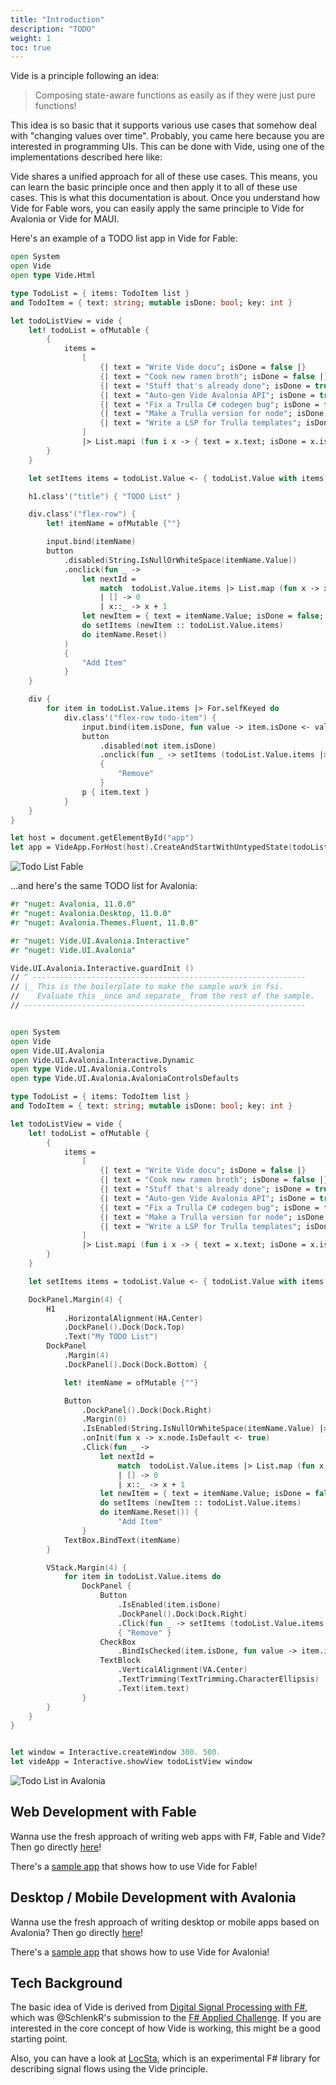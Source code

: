 ```yaml
---
title: "Introduction"
description: "TODO"
weight: 1
toc: true
---
```


Vide is a principle following an idea:

> Composing state-aware functions as easily as if they were just pure functions!

This idea is so basic that it supports various use cases that somehow deal with "changing values over time". Probably, you came here because you are interested in programming UIs. This can be done with Vide, using one of the implementations described here like:

Vide shares a unified approach for all of these use cases. This means, you can learn the basic principle once and then apply it to all of these use cases. This is what this documentation is about. Once you understand how Vide for Fable wors, you can easily apply the same principle to Vide for Avalonia or Vide for MAUI.

Here's an example of a TODO list app in Vide for Fable:

```fsharp
open System
open Vide
open type Vide.Html

type TodoList = { items: TodoItem list }
and TodoItem = { text: string; mutable isDone: bool; key: int }

let todoListView = vide {
    let! todoList = ofMutable {
        {
            items =
                [
                    {| text = "Write Vide docu"; isDone = false |}
                    {| text = "Cook new ramen broth"; isDone = false |}
                    {| text = "Stuff that's already done"; isDone = true |}
                    {| text = "Auto-gen Vide Avalonia API"; isDone = true |}
                    {| text = "Fix a Trulla C# codegen bug"; isDone = false |}
                    {| text = "Make a Trulla version for node"; isDone = false |}
                    {| text = "Write a LSP for Trulla templates"; isDone = false |}
                ]
                |> List.mapi (fun i x -> { text = x.text; isDone = x.isDone; key = i })
        }
    }

    let setItems items = todoList.Value <- { todoList.Value with items = items }

    h1.class'("title") { "TODO List" }

    div.class'("flex-row") {
        let! itemName = ofMutable {""}

        input.bind(itemName)
        button
            .disabled(String.IsNullOrWhiteSpace(itemName.Value))
            .onclick(fun _ ->
                let nextId =
                    match  todoList.Value.items |> List.map (fun x -> x.key) |> List.sortDescending with
                    | [] -> 0
                    | x::_ -> x + 1
                let newItem = { text = itemName.Value; isDone = false; key = nextId }
                do setItems (newItem :: todoList.Value.items)
                do itemName.Reset()
            )
            {
                "Add Item"
            }
    }

    div {
        for item in todoList.Value.items |> For.selfKeyed do
            div.class'("flex-row todo-item") {
                input.bind(item.isDone, fun value -> item.isDone <- value)
                button
                    .disabled(not item.isDone)
                    .onclick(fun _ -> setItems (todoList.Value.items |> List.except [item]))
                    {
                        "Remove"
                    }
                p { item.text }
            }
    }
}

let host = document.getElementById("app")
let app = VideApp.ForHost(host).CreateAndStartWithUntypedState(todoListView)
```

![Todo List Fable](images/todoList_Fable.png?width=200px)

...and here's the same TODO list for Avalonia:

```fsharp
#r "nuget: Avalonia, 11.0.0"
#r "nuget: Avalonia.Desktop, 11.0.0"
#r "nuget: Avalonia.Themes.Fluent, 11.0.0"

#r "nuget: Vide.UI.Avalonia.Interactive"
#r "nuget: Vide.UI.Avalonia"

Vide.UI.Avalonia.Interactive.guardInit ()
// ^ -------------------------------------------------------------
// |_ This is the boilerplate to make the sample work in fsi.
//    Evaluate this _once and separate_ from the rest of the sample.
// ---------------------------------------------------------------


open System
open Vide
open Vide.UI.Avalonia
open Vide.UI.Avalonia.Interactive.Dynamic
open type Vide.UI.Avalonia.Controls
open type Vide.UI.Avalonia.AvaloniaControlsDefaults

type TodoList = { items: TodoItem list }
and TodoItem = { text: string; mutable isDone: bool; key: int }

let todoListView = vide {
    let! todoList = ofMutable {
        {
            items =
                [
                    {| text = "Write Vide docu"; isDone = false |}
                    {| text = "Cook new ramen broth"; isDone = false |}
                    {| text = "Stuff that's already done"; isDone = true |}
                    {| text = "Auto-gen Vide Avalonia API"; isDone = true |}
                    {| text = "Fix a Trulla C# codegen bug"; isDone = false |}
                    {| text = "Make a Trulla version for node"; isDone = false |}
                    {| text = "Write a LSP for Trulla templates"; isDone = false |}
                ]
                |> List.mapi (fun i x -> { text = x.text; isDone = x.isDone ;key = i })
        }
    }

    let setItems items = todoList.Value <- { todoList.Value with items = items }

    DockPanel.Margin(4) {
        H1
            .HorizontalAlignment(HA.Center)
            .DockPanel().Dock(Dock.Top)
            .Text("My TODO List")
        DockPanel
            .Margin(4)
            .DockPanel().Dock(Dock.Bottom) {

            let! itemName = ofMutable {""}

            Button
                .DockPanel().Dock(Dock.Right)
                .Margin(0)
                .IsEnabled(String.IsNullOrWhiteSpace(itemName.Value) |> not)
                .onInit(fun x -> x.node.IsDefault <- true)
                .Click(fun _ ->
                    let nextId =
                        match  todoList.Value.items |> List.map (fun x -> x.key) |> List.sortDescending with
                        | [] -> 0
                        | x::_ -> x + 1
                    let newItem = { text = itemName.Value; isDone = false; key = nextId }
                    do setItems (newItem :: todoList.Value.items)
                    do itemName.Reset()) {
                        "Add Item"
                }
            TextBox.BindText(itemName)
        }

        VStack.Margin(4) {
            for item in todoList.Value.items do
                DockPanel {
                    Button
                        .IsEnabled(item.isDone)
                        .DockPanel().Dock(Dock.Right)
                        .Click(fun _ -> setItems (todoList.Value.items |> List.except [item]))
                        { "Remove" }
                    CheckBox
                        .BindIsChecked(item.isDone, fun value -> item.isDone <- value)
                    TextBlock
                        .VerticalAlignment(VA.Center)
                        .TextTrimming(TextTrimming.CharacterEllipsis)
                        .Text(item.text)
                }
        }
    }
}


let window = Interactive.createWindow 300. 500.
let videApp = Interactive.showView todoListView window
```

![Todo List in Avalonia](images/todoList_Avalonia.png)


## Web Development with Fable

Wanna use the fresh approach of writing web apps with F#, Fable and Vide? Then go directly [here](/docs/vide.ui.fable/getting-started)!

There's a [sample app](https://github.com/vide-collabo/fiddles-n-showcase/tree/main/Vide4Fable) that shows how to use Vide for Fable!

## Desktop / Mobile Development with Avalonia

Wanna use the fresh approach of writing desktop or mobile apps based on Avalonia? Then go directly [here](/docs/vide.ui.avalonia/getting-started)!

There's a [sample app](https://github.com/vide-collabo/fiddles-n-showcase/blob/main/Vide4Avalonia/Vide4Avalonia_todoList.fsx) that shows how to use Vide for Avalonia!

## Tech Background

The basic idea of Vide is derived from [Digital Signal Processing with F#](https://github.com/schlenkr/applied_fsharp_challenge/blob/master/docs/index.md), which was @SchlenkR's submission to the [F# Applied Challenge](https://sergeytihon.com/2019/05/31/f-weekly-22-2019-winners-of-applied-f-challenge/). If you are interested in the core concept of how Vide is working, this might be a good starting point.

Also, you can have a look at [LocSta](https://github.com/fsprojects/LocSta/blob/master/README.md), which is an experimental F# library for describing signal flows using the Vide principle.

